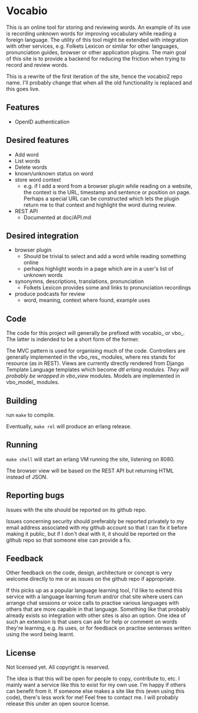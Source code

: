 Vocabio
=======

This is an online tool for storing and reviewing words. An example of its use is
recording unknown words for improving vocabulary while reading a foreign language.
The utility of this tool might be extended with integration with other services,
e.g. Folkets Lexicon or similar for other languages, pronunciation guides, browser
or other application plugins. The main goal of this site is to provide a backend
for reducing the friction when trying to record and review words.

This is a rewrite of the first iteration of the site, hence the vocabio2 repo
name. I'll probably change that when all the old functionality is replaced and
this goes live.

Features
--------

* OpenID authentication

Desired features
----------------

* Add word
* List words
* Delete words
* known/unknown status on word
* store word context
  * e.g. if I add a word from a browser plugin while reading on a website, the
context is the URL, timestamp and sentence or position on page. Perhaps a special
URL can be constructed which lets the plugin return me to that context and
highlight the word during review.
* REST API
  * Documented at doc/API.md

Desired integration
-------------------

* browser plugin
  * Should be trivial to select and add a word while reading something online
  * perhaps highlight words in a page which are in a user's list of unknown words
* synonymns, descriptions, translations, pronunciation
  * Folkets Lexicon provides some and links to pronunciation recordings
* produce podcasts for review
  * word, meaning, context where found, example uses

Code
----

The code for this project will generally be prefixed with vocabio_ or vbo_.
The latter is indended to be a short form of the former.

The MVC pattern is used for organising much of the code. Controllers are generally
implemented in the vbo_res_ modules, where res stands for resource (as in REST).
Views are currently directly rendered from Django Template Language templates
which become _dtl erlang modules. They will probably be wrapped in vbo_view_
modules. Models are implemented in vbo_model_ modules.


Building
--------

run ```make``` to compile.

Eventually, ```make rel``` will produce an erlang release.

Running
-------

```make shell``` will start an erlang VM running the site, listening on 8080.

The browser view will be based on the REST API but returning HTML instead of JSON.

Reporting bugs
--------------

Issues with the site should be reported on its github repo.

Issues concerning
security should preferably be reported privately to my email address associated
with my github account so that I can fix it before making it public, but if I
don't deal with it, it should be reported on the github repo so that someone else
can provide a fix.

Feedback
--------

Other feedback on the code, design, architecture or concept is very welcome
directly to me or as issues on the github repo if appropriate.

If this picks up as a popular language learning tool, I'd like to extend this
service with a language learning forum and/or chat site where users can arrange
chat sessions or voice calls to practise various languages with others that
are more capable in that language. Something like that probably already exists
so integration with other sites is also an option. One idea of such an extension
is that users can ask for help or comment on words they're learning, e.g. its
uses, or for feedback on practise sentenses written using the word being learnt.

License
-------

Not licensed yet. All copyright is reserved.

The idea is that this will be open for people to copy, contribute to, etc. I
mainly want a service like this to exist for my own use. I'm happy if others can
benefit from it. If someone else makes a site like this (even using this code),
there's less work for me! Feel free to contact me. I will probably release this
under an open source license.